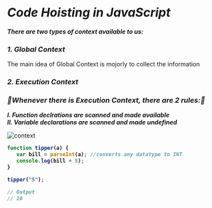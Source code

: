 # _Code Hoisting in JavaScript_
**_There are two types of context available to us:_**
### _1. Global Context_
The main idea of Global Context is mojorly to collect the information
### _2. Execution Context_
### _**📌Whenever there is Execution Context, there are 2 rules:📌**_ <br>
**_I. Function declrations are scanned and made available_** <br>
**_II. Variable declarations are scanned and made undefined_**

![context](https://user-images.githubusercontent.com/91872149/216778717-a4037545-47d5-48ec-bdd8-f8d98ab4e4fb.png)

<b>

```javascript
function tipper(a) {
   var bill = parseInt(a); //converts any datatype to INT
   console.log(bill + 5);
}

tipper("5");

// Output
// 10
```
</b>
